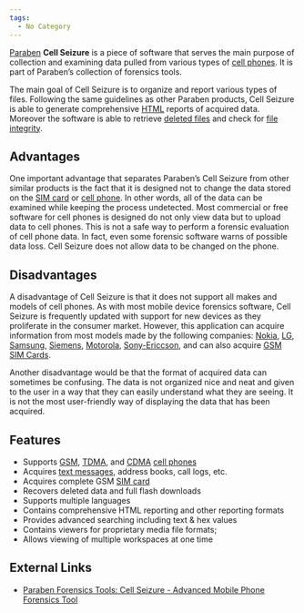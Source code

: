 ```yaml
---
tags:
  - No Category
---
```

[Paraben](paraben.md) **Cell Seizure** is a piece of software
that serves the main purpose of collection and examining data pulled
from various types of [cell phones](cell_phones.md). It is part
of Paraben’s collection of forensics tools.

The main goal of Cell Seizure is to organize and report various types of
files. Following the same guidelines as other Paraben products, Cell
Seizure is able to generate comprehensive [HTML](html.md)
reports of acquired data. Moreover the software is able to retrieve
[deleted files](deleted_files.md) and check for [file
integrity](file_integrity.md).

## Advantages

One important advantage that separates Paraben’s Cell Seizure from other
similar products is the fact that it is designed not to change the data
stored on the [SIM card](sim_card.md) or [cell
phone](cell_phone.md). In other words, all of the data can be
examined while keeping the process undetected. Most commercial or free
software for cell phones is designed do not only view data but to upload
data to cell phones. This is not a safe way to perform a forensic
evaluation of cell phone data. In fact, even some forensic software
warns of possible data loss. Cell Seizure does not allow data to be
changed on the phone.

## Disadvantages

A disadvantage of Cell Seizure is that it does not support all makes and
models of cell phones. As with most mobile device forensics software,
Cell Seizure is frequently updated with support for new devices as they
proliferate in the consumer market. However, this application can
acquire information from most models made by the following companies:
[Nokia](nokia.md), [LG](LG "wikilink"),
[Samsung](samsung.md), [Siemens](Siemens "wikilink"),
[Motorola](motorola.md),
[Sony-Ericcson](sony-ericcson.md), and can also acquire
[GSM](gsm.md) [SIM Cards](SIM_Cards "wikilink").

Another disadvantage would be that the format of acquired data can
sometimes be confusing. The data is not organized nice and neat and
given to the user in a way that they can easily understand what they are
seeing. It is not the most user-friendly way of displaying the data that
has been acquired.

## Features

- Supports [GSM](gsm.md), [TDMA](TDMA "wikilink"), and
  [CDMA](cdma.md) [cell phones](cell_phones.md)
- Acquires [text messages](sms.md), address books, call logs,
  etc.
- Acquires complete GSM [SIM card](sim_card.md)
- Recovers deleted data and full flash downloads
- Supports multiple languages
- Contains comprehensive HTML reporting and other reporting formats
- Provides advanced searching including text & hex values
- Contains viewers for proprietary media file formats;
- Allows viewing of multiple workspaces at one time

## External Links

- [Paraben Forensics Tools: Cell Seizure - Advanced Mobile Phone
  Forensics
  Tool](http://www.paraben-forensics.com/catalog/product_info.php?cPath=25&products_id=311)